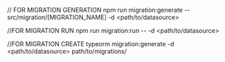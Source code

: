 // FOR MIGRATION GENERATION
npm run migration:generate -- src/migration/[MIGRATION_NAME] -d <path/to/datasource>

//FOR MIGRATION RUN
npm run migration:run -- -d <path/to/datasource>

//FOR MIGRATION CREATE
typeorm migration:generate -d <path/to/datasource> path/to/migrations/<migration-name>
